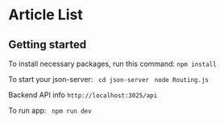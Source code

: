 # Article List


## Getting started
To install necessary packages, run this command:
```npm install ```

To start your json-server:
``` cd json-server```
``` node Routing.js```

Backend API info
```http://localhost:3025/api```

To run app:
``` npm run dev```